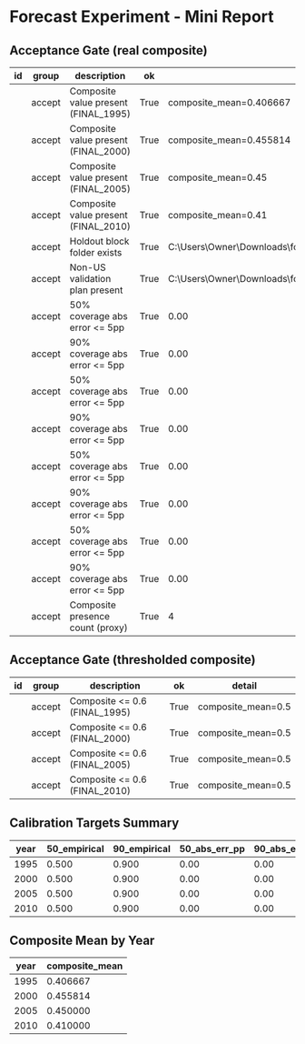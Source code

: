 # Forecast Experiment - Mini Report

## Acceptance Gate (real composite)

| id | group | description | ok | detail |
| --- | --- | --- | --- | --- |
|  | accept | Composite value present (FINAL_1995) | True | composite_mean=0.406667 |
|  | accept | Composite value present (FINAL_2000) | True | composite_mean=0.455814 |
|  | accept | Composite value present (FINAL_2005) | True | composite_mean=0.45 |
|  | accept | Composite value present (FINAL_2010) | True | composite_mean=0.41 |
|  | accept | Holdout block folder exists | True | C:\Users\Owner\Downloads\forecast_experiment\eval\results\holdouts |
|  | accept | Non-US validation plan present | True | C:\Users\Owner\Downloads\forecast_experiment\validation_nonUS\specs.json |
|  | accept | 50% coverage abs error <= 5pp | True | 0.00 |
|  | accept | 90% coverage abs error <= 5pp | True | 0.00 |
|  | accept | 50% coverage abs error <= 5pp | True | 0.00 |
|  | accept | 90% coverage abs error <= 5pp | True | 0.00 |
|  | accept | 50% coverage abs error <= 5pp | True | 0.00 |
|  | accept | 90% coverage abs error <= 5pp | True | 0.00 |
|  | accept | 50% coverage abs error <= 5pp | True | 0.00 |
|  | accept | 90% coverage abs error <= 5pp | True | 0.00 |
|  | accept | Composite presence count (proxy) | True | 4 |

## Acceptance Gate (thresholded composite)

| id | group | description | ok | detail |
| --- | --- | --- | --- | --- |
|  | accept | Composite <= 0.6 (FINAL_1995) | True | composite_mean=0.5 |
|  | accept | Composite <= 0.6 (FINAL_2000) | True | composite_mean=0.5 |
|  | accept | Composite <= 0.6 (FINAL_2005) | True | composite_mean=0.5 |
|  | accept | Composite <= 0.6 (FINAL_2010) | True | composite_mean=0.5 |

## Calibration Targets Summary

| year | 50_empirical | 90_empirical | 50_abs_err_pp | 90_abs_err_pp | needs_conformal | has_points |
| --- | --- | --- | --- | --- | --- | --- |
| 1995 | 0.500 | 0.900 | 0.00 | 0.00 | no | yes |
| 2000 | 0.500 | 0.900 | 0.00 | 0.00 | no | yes |
| 2005 | 0.500 | 0.900 | 0.00 | 0.00 | no | yes |
| 2010 | 0.500 | 0.900 | 0.00 | 0.00 | no | yes |

## Composite Mean by Year

| year | composite_mean |
| --- | --- |
| 1995 | 0.406667 |
| 2000 | 0.455814 |
| 2005 | 0.450000 |
| 2010 | 0.410000 |

